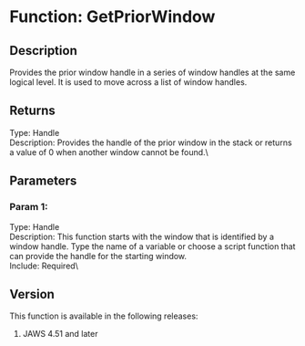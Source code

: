 # Function: GetPriorWindow

## Description

Provides the prior window handle in a series of window handles at the
same logical level. It is used to move across a list of window handles.

## Returns

Type: Handle\
Description: Provides the handle of the prior window in the stack or
returns a value of 0 when another window cannot be found.\

## Parameters

### Param 1:

Type: Handle\
Description: This function starts with the window that is identified by
a window handle. Type the name of a variable or choose a script function
that can provide the handle for the starting window.\
Include: Required\

## Version

This function is available in the following releases:

1.  JAWS 4.51 and later

